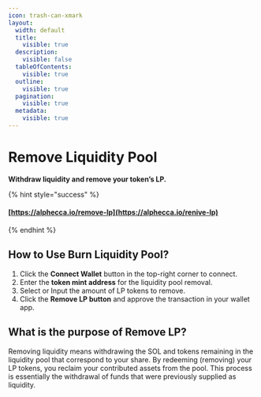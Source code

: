 ```yaml
---
icon: trash-can-xmark
layout:
  width: default
  title:
    visible: true
  description:
    visible: false
  tableOfContents:
    visible: true
  outline:
    visible: true
  pagination:
    visible: true
  metadata:
    visible: true
---
```


# Remove Liquidity Pool

**Withdraw liquidity and remove your token’s LP.**

{% hint style="success" %}
#### [https://alphecca.io/remove-lp](https://alphecca.io/renive-lp)
{% endhint %}

## How to Use Burn Liquidity Pool?&#x20;

1. Click the **Connect Wallet** button in the top-right corner to connect.
2. Enter the **token mint address** for the liquidity pool removal.
3. Select or Input the amount of LP tokens to remove.
4. Click the **Remove LP button** and approve the transaction in your wallet app.

## What is the purpose of Remove LP?

Removing liquidity means withdrawing the SOL and tokens remaining in the liquidity pool that correspond to your share. By redeeming (removing) your LP tokens, you reclaim your contributed assets from the pool. This process is essentially the withdrawal of funds that were previously supplied as liquidity.
